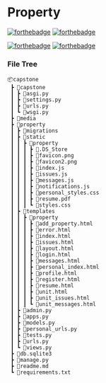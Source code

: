 # Property

[![forthebadge](https://forthebadge.com/images/badges/made-with-python.svg)](https://forthebadge.com)
[![forthebadge](https://forthebadge.com/images/badges/made-with-javascript.svg)](https://forthebadge.com)


[![forthebadge](https://forthebadge.com/images/badges/uses-html.svg)](https://forthebadge.com)
[![forthebadge](https://forthebadge.com/images/badges/uses-css.svg)](https://forthebadge.com)

### File Tree

```
📦capstone
 ┣ 📂capstone
 ┃ ┣ 📜asgi.py
 ┃ ┣ 📜settings.py
 ┃ ┣ 📜urls.py
 ┃ ┗ 📜wsgi.py
 ┣ 📂media
 ┣ 📂property
 ┃ ┣ 📂migrations
 ┃ ┣ 📂static
 ┃ ┃ ┣ 📂property
 ┃ ┃ ┃ ┣ 📜.DS_Store
 ┃ ┃ ┃ ┣ 📜favicon.png
 ┃ ┃ ┃ ┣ 📜favicon2.png
 ┃ ┃ ┃ ┣ 📜index.js
 ┃ ┃ ┃ ┣ 📜issues.js
 ┃ ┃ ┃ ┣ 📜messages.js
 ┃ ┃ ┃ ┣ 📜notifications.js
 ┃ ┃ ┃ ┣ 📜personal_styles.css
 ┃ ┃ ┃ ┣ 📜resume.pdf
 ┃ ┃ ┃ ┗ 📜styles.css
 ┃ ┣ 📂templates
 ┃ ┃ ┣ 📂property
 ┃ ┃ ┃ ┣ 📜add_property.html
 ┃ ┃ ┃ ┣ 📜error.html
 ┃ ┃ ┃ ┣ 📜index.html
 ┃ ┃ ┃ ┣ 📜issues.html
 ┃ ┃ ┃ ┣ 📜layout.html
 ┃ ┃ ┃ ┣ 📜login.html
 ┃ ┃ ┃ ┣ 📜messages.html
 ┃ ┃ ┃ ┣ 📜personal_index.html
 ┃ ┃ ┃ ┣ 📜profile.html
 ┃ ┃ ┃ ┣ 📜register.html
 ┃ ┃ ┃ ┣ 📜resume.html
 ┃ ┃ ┃ ┣ 📜unit.html
 ┃ ┃ ┃ ┣ 📜unit_issues.html
 ┃ ┃ ┃ ┗ 📜unit_messages.html
 ┃ ┣ 📜admin.py
 ┃ ┣ 📜apps.py
 ┃ ┣ 📜models.py
 ┃ ┣ 📜personal_urls.py
 ┃ ┣ 📜tests.py
 ┃ ┣ 📜urls.py
 ┃ ┗ 📜views.py
 ┣ 📜db.sqlite3
 ┣ 📜manage.py
 ┣ 📜readme.md
 ┗ 📜requirements.txt
 ```

